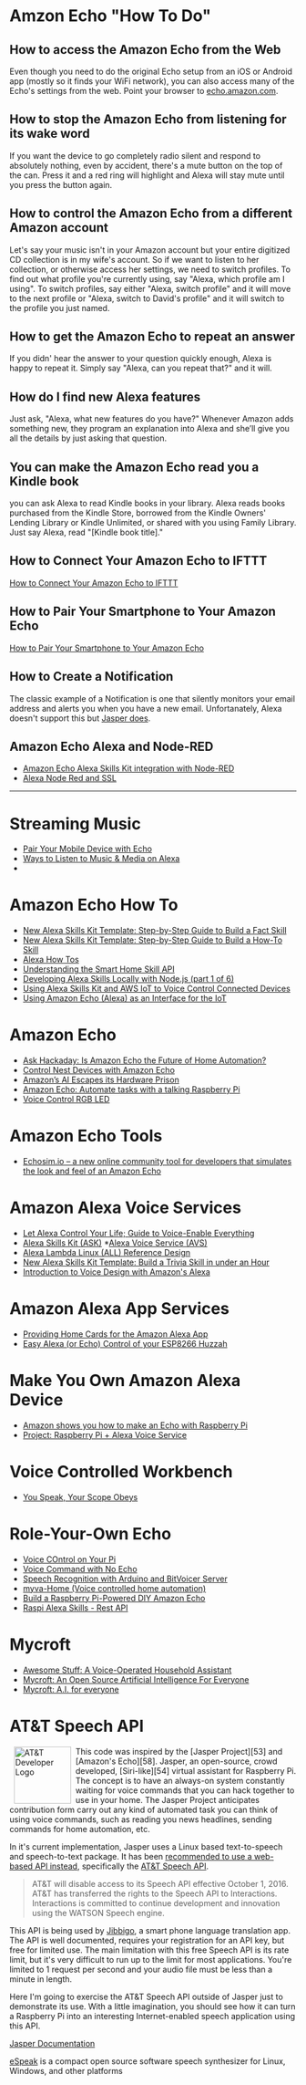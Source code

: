# Amzon Echo "How To Do"
## How to access the Amazon Echo from the Web
Even though you need to do the original Echo setup from an iOS or Android app
(mostly so it finds your WiFi network),
you can also access many of the Echo's settings from the web.
Point your browser to [echo.amazon.com](http://echo.amazon.com).

## How to stop the Amazon Echo from listening for its wake word
If you want the device to go completely radio silent and respond to absolutely nothing,
even by accident, there's a mute button on the top of the can.
Press it and a red ring will highlight and Alexa will stay mute until you press the button again.

## How to control the Amazon Echo from a different Amazon account
Let's say your music isn't in your Amazon account
but your entire digitized CD collection is in my wife's account.
So if we want to listen to her collection, or otherwise access her settings,
we need to switch profiles.
To find out what profile you're currently using, say "Alexa, which profile am I using".
To switch profiles, say either "Alexa, switch profile"
and it will move to the next profile or "Alexa,
switch to David's profile" and it will switch to the profile you just named.

## How to get the Amazon Echo to repeat an answer
If you didn' hear the answer to your question quickly enough,
Alexa is happy to repeat it.
Simply say "Alexa, can you repeat that?" and it will.

## How do I find new Alexa features
Just ask, "Alexa, what new features do you have?"
Whenever Amazon adds something new,
they program an explanation into Alexa
and she’ll give you all the details by just asking that question.

## You can make the Amazon Echo read you a Kindle book
you can ask Alexa to read Kindle books in your library. Alexa reads books purchased from the Kindle Store, borrowed from the Kindle Owners' Lending Library or Kindle Unlimited, or shared with you using Family Library.
Just say Alexa, read "[Kindle book title]."

## How to Connect Your Amazon Echo to IFTTT
[How to Connect Your Amazon Echo to IFTTT](http://www.tomsguide.com/us/amazon-echo-ifttt-how-to,review-3366.html)

## How to Pair Your Smartphone to Your Amazon Echo
[How to Pair Your Smartphone to Your Amazon Echo](http://www.howtogeek.com/237233/how-to-pair-your-smartphone-to-your-amazon-echo/)

## How to Create a Notification
The classic example of a Notification is one that silently monitors your email address
and alerts you when you have a new email.
Unfortanately, Alexa doesn't support this but [Jasper does](http://jasperproject.github.io/documentation/api/notification/).

## Amazon Echo Alexa and Node-RED
* [Amazon Echo Alexa Skills Kit integration with Node-RED](https://nathan.chantrell.net/20160328/amazon-echo-alexa-skills-kit-integration-with-node-red/)
* [Alexa Node Red and SSL](http://tech.scargill.net/alexa-node-red-and-ssl/)

--------------------------------------------------------------------------------

# Streaming Music
* [Pair Your Mobile Device with Echo](https://www.amazon.com/gp/help/customer/display.html?nodeId=201549660)
* [Ways to Listen to Music & Media on Alexa](https://www.amazon.com/gp/help/customer/display.html?nodeId=201549700)
* []()

# Amazon Echo How To
* [New Alexa Skills Kit Template: Step-by-Step Guide to Build a Fact Skill](https://developer.amazon.com/public/community/post/Tx3DVGG0K0TPUGQ/New-Alexa-Skills-Kit-Template-Step-by-Step-Guide-to-Build-a-Fact-Skill)
* [New Alexa Skills Kit Template: Step-by-Step Guide to Build a How-To Skill](https://developer.amazon.com/public/community/post/TxKALMUNLHZPAP/New-Alexa-Skills-Kit-Template:-Step-by-Step-Guide-to-Build-a-How-To-Skill?mkt_tok=eyJpIjoiWWpGaE16YzFZVGMxTUdJMSIsInQiOiJJZHZJWUF2V2lcL2FUR2txU0d1NUo4dmd5akVKRjR2QVRMN2RWTGRTYllsb3d4WVltdENqY2ZGY2VKMW1KcjN2Y0FwMFI2Qld2RDJuYVdzak5tVzRvSE56UFhKQTRZRzZyOWpHQ0NzUFhTcGs9In0%3D)
* [Alexa How Tos](https://developer.amazon.com/public/community/blog/tag/How+To)
* [Understanding the Smart Home Skill API](https://developer.amazon.com/public/solutions/alexa/alexa-skills-kit/overviews/understanding-the-smart-home-skill-api?mkt_tok=eyJpIjoiTmpKaE1UVmhPV00wTWpBMiIsInQiOiI4VEhrcHU4RGtERkl6VlBRaU85WXNodlhPTXZ4VzdRNGdjRWFkalZDNXljUmNOT0FPVktKYm5PaUpvc1pxOENUVW1WYzlqWGhpS3FaUUVTYTJOQlFpK3B0NThNK3lWZGF6UGRneTY1elVwcz0ifQ%3D%3D)
* [Developing Alexa Skills Locally with Node.js (part 1 of 6)](https://developer.amazon.com/public/community/post/Tx3DV6ANE5HTG9H/Big-Nerd-Ranch-Series-Developing-Alexa-Skills-Locally-with-Node-js-Setting-Up-Yo)
* [Using Alexa Skills Kit and AWS IoT to Voice Control Connected Devices](https://developer.amazon.com/public/community/post/Tx3828JHC7O9GZ9/Using-Alexa-Skills-Kit-and-AWS-IoT-to-Voice-Control-Connected-Devices?mkt_tok=eyJpIjoiWmpFNE9XVTBaRFpoWXpNNSIsInQiOiJNYUc3NHZDUm1cL08xUjhZSXdSMkU4WHptbXNPRzlQc1lCbVdORVBcL2M3dmllXC9LU1wvVml5Yk1QN21sait1ZkVDYm5NXC9wZVAwbjZ4RWwxVUM1ZVlJVnFXajc1cldnYm1hSXZtZzdZbU9UdnhFPSJ9)
* [Using Amazon Echo (Alexa) as an Interface for the IoT](http://blog.buildinginternetofthings.com/2015/06/25/using-amazon-echo-alexa-as-an-interface-for-the-iot/)

# Amazon Echo
* [Ask Hackaday: Is Amazon Echo the Future of Home Automation?](http://hackaday.com/2015/04/14/ask-hackaday-is-amazon-echo-the-future-of-home-automation/)
* [Control Nest Devices with Amazon Echo](http://hackaday.com/2015/07/25/control-nest-devices-with-amazon-echo/)
* [Amazon’s AI Escapes its Hardware Prison](http://hackaday.com/2015/08/04/amazons-ai-escapes-its-hardware-prison/)
* [Amazon Echo: Automate tasks with a talking Raspberry Pi](http://liliputing.com/2015/07/amazon-echo-automate-tasks-with-a-talking-raspberry-pi.html)
* [Voice Control RGB LED](https://www.hackster.io/pirumpi/voice-control-rgb-led-dd0ba5?utm_source=hackster&utm_medium=email&utm_campaign=new_projects)

# Amazon Echo Tools
* [Echosim.io – a new online community tool for developers that simulates the look and feel of an Amazon Echo](https://developer.amazon.com/public/community/post/Tx3BB1JHNS1TDTS/Introducing-Echosim-io-A-New-Online-Tool-Built-by-the-Community-for-the-Communit?mkt_tok=eyJpIjoiWmpobU1HSTVOMlkxTkdSaSIsInQiOiJWYXlMZk9SNVNYTitxQlQzaXE5VWVtalwvZ2FYMjVyODBNY2NtVXFuUjZHYXlXXC85R0dkRFFOUHlENEF2SEpnbUZ2XC80RkROU3JrRjZYd2srXC9uY1FOMDI3QldiN05OeStrTDNjS1hLYk1SRlk9In0%3D)

# Amazon Alexa Voice Services
* [Let Alexa Control Your Life; Guide to Voice-Enable Everything](http://hackaday.com/2015/12/26/let-alexa-control-your-life-guide-to-voice-enable-everything/)
* [Alexa Skills Kit (ASK)](https://developer.amazon.com/public)
*[Alexa Voice Service (AVS)](https://developer.amazon.com/public/solutions/alexa/alexa-voice-service)
* [Alexa Lambda Linux (ALL) Reference Design](https://github.com/goruck/all)
* [New Alexa Skills Kit Template: Build a Trivia Skill in under an Hour](https://developer.amazon.com/public/community/post/TxDJWS16KUPVKO/New-Alexa-Skills-Kit-Template-Build-a-Trivia-Skill-in-under-an-Hour?mkt_tok=3RkMMJWWfF9wsRokvqjLZKXonjHpfsX66e4vWKK2lMI%2F0ER3fOvrPUfGjI4CSsNnI%2BSLDwEYGJlv6SgFSrfFMapt17gOUhk%3D)
* [Introduction to Voice Design with Amazon's Alexa](https://www.udemy.com/amazonalexa/?mkt_tok=3RkMMJWWfF9wsRokvqjLZKXonjHpfsX66e4vWKK2lMI%2F0ER3fOvrPUfGjI4CSsNnI%2BSLDwEYGJlv6SgFSrfFMapt17gOUhk%3D)

# Amazon Alexa App Services
* [Providing Home Cards for the Amazon Alexa App](https://developer.amazon.com/appsandservices/solutions/alexa/alexa-skills-kit/docs/providing-home-cards-for-the-amazon-alexa-app?mkt_tok=3RkMMJWWfF9wsRokvavJZKXonjHpfsX66e4vWKK2lMI%2F0ER3fOvrPUfGjI4FTcViI%2BSLDwEYGJlv6SgFSrfFMapt17gOUhk%3D#Creating%20a%20Home%20Card%20to%20Display%20Text%20and%20an%20Image)
* [Easy Alexa (or Echo) Control of your ESP8266 Huzzah](https://learn.adafruit.com/easy-alexa-or-echo-control-of-your-esp8266-huzzah)

# Make You Own Amazon Alexa Device
* [Amazon shows you how to make an Echo with Raspberry Pi](http://www.engadget.com/2016/03/25/amazon-shows-you-how-to-make-an-echo-with-raspberry-pi/)
* [Project: Raspberry Pi + Alexa Voice Service](https://github.com/amzn/alexa-avs-raspberry-pi)

# Voice Controlled Workbench
* [You Speak, Your Scope Obeys](http://hackaday.com/2016/03/29/you-speak-your-scope-obeys/)

# Role-Your-Own Echo
* [Voice COntrol on Your Pi](https://www.raspberrypi.org/magpi-issues/MagPi49.pdf)
* [Voice Command with No Echo](http://hackaday.com/2015/08/30/voice-command-with-no-echo/)
* [Speech Recognition with Arduino and BitVoicer Server](https://www.hackster.io/msb4180/speech-recognition-with-arduino-and-bitvoicer-server-460477?ref=newsletter&utm_source=Hackster.io+newsletter&utm_campaign=251e92bd71-2015_4_17_Top_projects4_16_2015&utm_medium=email&utm_term=0_6ff81e3e5b-251e92bd71-140225889)
* [myva-Home (Voice controlled home automation)](https://www.hackster.io/smerkousdavid/myva-home-voice-controlled-home-automation-f4cfe3?utm_source=Hackster.io+newsletter&utm_campaign=73ff92e8f5-2015_4_17_Top_projects4_16_2015&utm_medium=email&utm_term=0_6ff81e3e5b-73ff92e8f5-140225889)
* [Build a Raspberry Pi-Powered DIY Amazon Echo](http://lifehacker.com/build-a-raspberry-pi-powered-diy-amazon-echo-1762678229)
* [Raspi Alexa Skills - Rest API](https://www.hackster.io/steckdev/raspi-alexa-skills-rest-api-071868?utm_source=hackster&utm_medium=email&utm_campaign=new_projects)

# Mycroft
* [Awesome Stuff: A Voice-Operated Household Assistant](https://www.techdirt.com/blog/innovation/articles/20150829/07551832101/awesome-stuff-voice-operated-household-assistant.shtml)
* [Mycroft: An Open Source Artificial Intelligence For Everyone](https://www.kickstarter.com/projects/aiforeveryone/mycroft-an-open-source-artificial-intelligence-for?ref=card)
* [Mycroft: A.I. for everyone](https://mycroft.ai/)

# AT&T Speech API
<a href="https://developer.att.com/">
    <img class="img-rounded" style="margin: 0px 8px; float: left" title="AT&T Developer Web Site" alt="AT&T Developer Logo" src="/images/att-developer-logo.png" width="100" height="100" />
</a>
This code was inspired by the [Jasper Project][53]
and [Amazon's Echo][58].
Jasper, an open-source, crowd developed, [Siri-like][54] virtual assistant for Raspberry Pi.
The concept is to have an always-on system constantly waiting for
voice commands that you can hack together to use in your home.
The Jasper Project anticipates contribution form carry out
any kind of automated task you can think of using voice commands,
such as reading you news headlines, sending commands for home automation, etc.

In it's current implementation, Jasper uses a Linux based text-to-speech and speech-to-text package.
It has been [recommended to use a web-based API instead][55],
specifically the [AT&T Speech API][56].

>AT&T will disable access to its Speech API effective October 1, 2016.
AT&T has transferred the rights to the Speech API to Interactions.
Interactions is committed to continue development and innovation using the WATSON Speech engine.

This API is being used by [Jibbigo][57], a smart phone language translation app.
The API is well documented, requires your registration for an API key, but free for limited use.
The main limitation with this free Speech API is its rate limit,
but it's very difficult to run up to the limit for most applications.
You're limited to 1 request per second and your audio file must be less than a minute in length.

Here I'm going to exercise the AT&T Speech API outside of Jasper just to demonstrate its use.
With a little imagination, you should see how it can turn a Raspberry Pi into an
interesting Internet-enabled speech application using this API.

[Jasper Documentation](http://jasperproject.github.io/documentation/)


[eSpeak](https://en.wikipedia.org/wiki/ESpeak) is a compact open source software speech synthesizer for Linux, Windows, and other platforms



[53]:http://jasperproject.github.io/
[54]:http://www.apple.com/ios/siri/
[55]:http://changingjasper.blogspot.com/2014/06/making-jasper-use-at-speech-api.html
[56]:http://developer.att.com/apis/speech
[57]:http://jibbigo.com/
[58]:http://hackaday.com/2015/08/04/amazons-ai-escapes-its-hardware-prison/
